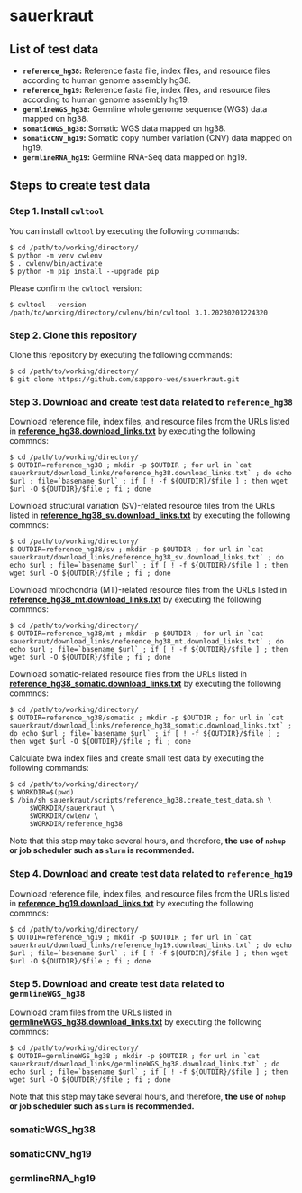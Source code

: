 # sauerkraut

## List of test data
- **`reference_hg38`:** Reference fasta file, index files, and resource files according to human genome assembly hg38.
- **`reference_hg19`:** Reference fasta file, index files, and resource files according to human genome assembly hg19.
- **`germlineWGS_hg38`:** Germline whole genome sequence (WGS) data mapped on hg38.
- **`somaticWGS_hg38`:** Somatic WGS data mapped on hg38.
- **`somaticCNV_hg19`:** Somatic copy number variation (CNV) data mapped on hg19.
- **`germlineRNA_hg19`:** Germline RNA-Seq data mapped on hg19.

## Steps to create test data

### Step 1. Install `cwltool`

You can install `cwltool` by executing the following commands: 
```
$ cd /path/to/working/directory/
$ python -m venv cwlenv
$ . cwlenv/bin/activate
$ python -m pip install --upgrade pip
```

Please confirm the `cwltool` version:
```
$ cwltool --version
/path/to/working/directory/cwlenv/bin/cwltool 3.1.20230201224320
```

### Step 2. Clone this repository

Clone this repository by executing the following commands:
```
$ cd /path/to/working/directory/
$ git clone https://github.com/sapporo-wes/sauerkraut.git
```


### Step 3. Download and create test data related to `reference_hg38`
Download reference file, index files, and resource files from the URLs listed in **[reference_hg38.download_links.txt](./download_links/reference_hg38.download_links.txt)** by executing the following commnds:
```
$ cd /path/to/working/directory/
$ OUTDIR=reference_hg38 ; mkdir -p $OUTDIR ; for url in `cat sauerkraut/download_links/reference_hg38.download_links.txt` ; do echo $url ; file=`basename $url` ; if [ ! -f ${OUTDIR}/$file ] ; then wget $url -O ${OUTDIR}/$file ; fi ; done
```

Download structural variation (SV)-related resource files from the URLs listed in **[reference_hg38_sv.download_links.txt](./download_links/reference_hg38_sv.download_links.txt)** by executing the following commnds:
```
$ cd /path/to/working/directory/
$ OUTDIR=reference_hg38/sv ; mkdir -p $OUTDIR ; for url in `cat sauerkraut/download_links/reference_hg38_sv.download_links.txt` ; do echo $url ; file=`basename $url` ; if [ ! -f ${OUTDIR}/$file ] ; then wget $url -O ${OUTDIR}/$file ; fi ; done
```

Download mitochondria (MT)-related resource files from the URLs listed in **[reference_hg38_mt.download_links.txt](./download_links/reference_hg38_mt.download_links.txt)** by executing the following commnds:
```
$ cd /path/to/working/directory/
$ OUTDIR=reference_hg38/mt ; mkdir -p $OUTDIR ; for url in `cat sauerkraut/download_links/reference_hg38_mt.download_links.txt` ; do echo $url ; file=`basename $url` ; if [ ! -f ${OUTDIR}/$file ] ; then wget $url -O ${OUTDIR}/$file ; fi ; done
```

Download somatic-related resource files from the URLs listed in **[reference_hg38_somatic.download_links.txt](./download_links/reference_hg38_somatic.download_links.txt)** by executing the following commnds:
```
$ cd /path/to/working/directory/
$ OUTDIR=reference_hg38/somatic ; mkdir -p $OUTDIR ; for url in `cat sauerkraut/download_links/reference_hg38_somatic.download_links.txt` ; do echo $url ; file=`basename $url` ; if [ ! -f ${OUTDIR}/$file ] ; then wget $url -O ${OUTDIR}/$file ; fi ; done
```

Calculate bwa index files and create small test data by executing the following commands:
```
$ cd /path/to/working/directory/
$ WORKDIR=$(pwd)
$ /bin/sh sauerkraut/scripts/reference_hg38.create_test_data.sh \
     $WORKDIR/sauerkraut \
     $WORKDIR/cwlenv \
     $WORKDIR/reference_hg38
```
Note that this step may take several hours, and therefore, **the use of `nohup` or job scheduler such as `slurm` is recommended.**


### Step 4. Download and create test data related to `reference_hg19`
Download reference file, index files, and resource files from the URLs listed in **[reference_hg19.download_links.txt](./download_links/reference_hg19.download_links.txt)** by executing the following commnds:
```
$ cd /path/to/working/directory/
$ OUTDIR=reference_hg19 ; mkdir -p $OUTDIR ; for url in `cat sauerkraut/download_links/reference_hg19.download_links.txt` ; do echo $url ; file=`basename $url` ; if [ ! -f ${OUTDIR}/$file ] ; then wget $url -O ${OUTDIR}/$file ; fi ; done
```


### Step 5. Download and create test data related to `germlineWGS_hg38`
Download cram files from the URLs listed in **[germlineWGS_hg38.download_links.txt](./download_links/germlineWGS_hg38.download_links.txt)** by executing the following commnds:
```
$ cd /path/to/working/directory/
$ OUTDIR=germlineWGS_hg38 ; mkdir -p $OUTDIR ; for url in `cat sauerkraut/download_links/germlineWGS_hg38.download_links.txt` ; do echo $url ; file=`basename $url` ; if [ ! -f ${OUTDIR}/$file ] ; then wget $url -O ${OUTDIR}/$file ; fi ; done
```
Note that this step may take several hours, and therefore, **the use of `nohup` or job scheduler such as `slurm` is recommended.**



### somaticWGS_hg38


### somaticCNV_hg19


### germlineRNA_hg19





